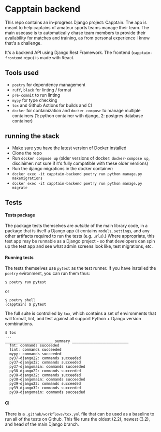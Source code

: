 # Capptain backend
This repo contains an in-progress Django project: Capptain. The app is meant to help captains of amateur sports teams manage their team. The main usecase is to automatically chase team members to provide their availability for matches and training, as from personal experience I know that's a challenge.

It's a backend API using Django Rest Framework. The frontend (`capptain-frontend` repo) is made with React.

## Tools used
- `poetry` for dependency management
- `ruff`, `black` for linting / format
- `pre-commit` to run linting
- `mypy` for type checking
- `tox` and Github Actions for builds and CI
- `docker` for containization and `docker-compose` to manage multiple containers (1: python container with django, 2: postgres database container)

## running the stack
- Make sure you have the latest version of Docker installed
- Clone the repo
- Run `docker compose up` (older versions of docker: `docker-compose up`, disclaimer: not sure if it's fully compatible with these older versions)
- Run the django migrations in the docker container:
- `docker exec -it capptain-backend poetry run python manage.py makemigrations`
- `docker exec -it capptain-backend poetry run python manage.py migrate`


## Tests

#### Tests package

The package tests themselves are _outside_ of the main library code, in a package that is itself a
Django app (it contains `models`, `settings`, and any other artifacts required to run the tests
(e.g. `urls`).) Where appropriate, this test app may be runnable as a Django project - so that
developers can spin up the test app and see what admin screens look like, test migrations, etc.

#### Running tests

The tests themselves use `pytest` as the test runner. If you have installed the `poetry` evironment,
you can run them thus:

```
$ poetry run pytest
```

or

```
$ poetry shell
(capptain) $ pytest
```

The full suite is controlled by `tox`, which contains a set of environments that will format, lint,
and test against all support Python + Django version combinations.

```
$ tox
...
______________________ summary __________________________
  fmt: commands succeeded
  lint: commands succeeded
  mypy: commands succeeded
  py37-django22: commands succeeded
  py37-django32: commands succeeded
  py37-djangomain: commands succeeded
  py38-django22: commands succeeded
  py38-django32: commands succeeded
  py38-djangomain: commands succeeded
  py39-django22: commands succeeded
  py39-django32: commands succeeded
  py39-djangomain: commands succeeded
```

#### CI

There is a `.github/workflows/tox.yml` file that can be used as a baseline to run all of the tests
on Github. This file runs the oldest (2.2), newest (3.2), and head of the main Django branch.
